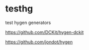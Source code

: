 # testhg
test hygen generators

https://github.com/DCKit/hygen-dckit

https://github.com/jondot/hygen
